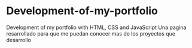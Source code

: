 # Development-of-my-portfolio
Development of my portfolio with HTML, CSS and JavaScript
Una pagina resarrollado para que me puedan conocer mas de los proyectos que desarrollo
